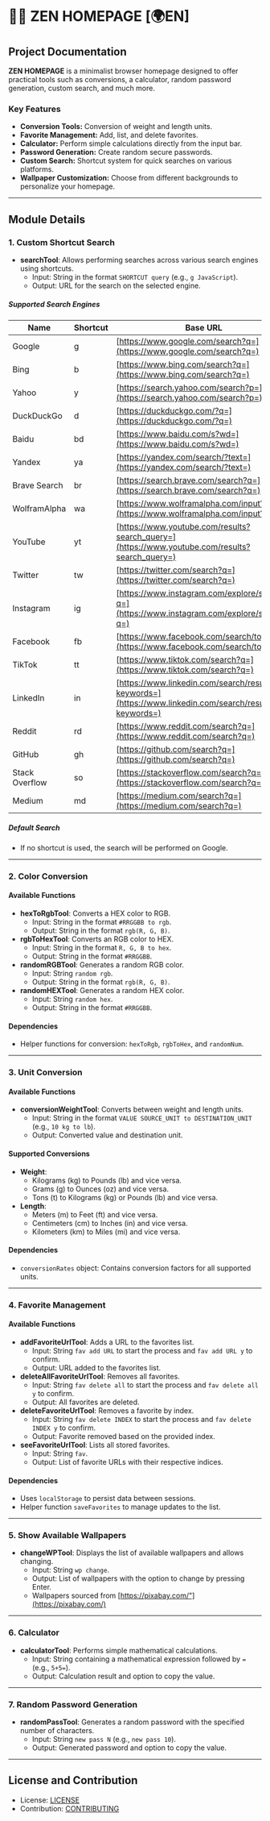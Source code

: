 # 🧑‍💻 ZEN HOMEPAGE [🌍EN]

## Project Documentation

**ZEN HOMEPAGE** is a minimalist browser homepage designed to offer practical tools such as conversions, a calculator, random password generation, custom search, and much more.

### Key Features

- **Conversion Tools:** Conversion of weight and length units.
- **Favorite Management:** Add, list, and delete favorites.
- **Calculator:** Perform simple calculations directly from the input bar.
- **Password Generation:** Create random secure passwords.
- **Custom Search:** Shortcut system for quick searches on various platforms.
- **Wallpaper Customization:** Choose from different backgrounds to personalize your homepage.

---

## Module Details

### 1. Custom Shortcut Search

- **searchTool**: Allows performing searches across various search engines using shortcuts.
  - Input: String in the format `SHORTCUT query` (e.g., `g JavaScript`).
  - Output: URL for the search on the selected engine.

##### Supported Search Engines

| Name           | Shortcut | Base URL                                                                                                         |
| -------------- | -------- | ---------------------------------------------------------------------------------------------------------------- |
| Google         | g        | [https://www.google.com/search?q=](https://www.google.com/search?q=)                                             |
| Bing           | b        | [https://www.bing.com/search?q=](https://www.bing.com/search?q=)                                                 |
| Yahoo          | y        | [https://search.yahoo.com/search?p=](https://search.yahoo.com/search?p=)                                         |
| DuckDuckGo     | d        | [https://duckduckgo.com/?q=](https://duckduckgo.com/?q=)                                                         |
| Baidu          | bd       | [https://www.baidu.com/s?wd=](https://www.baidu.com/s?wd=)                                                       |
| Yandex         | ya       | [https://yandex.com/search/?text=](https://yandex.com/search/?text=)                                             |
| Brave Search   | br       | [https://search.brave.com/search?q=](https://search.brave.com/search?q=)                                         |
| WolframAlpha   | wa       | [https://www.wolframalpha.com/input?i=](https://www.wolframalpha.com/input?i=)                                   |
| YouTube        | yt       | [https://www.youtube.com/results?search_query=](https://www.youtube.com/results?search_query=)                   |
| Twitter        | tw       | [https://twitter.com/search?q=](https://twitter.com/search?q=)                                                   |
| Instagram      | ig       | [https://www.instagram.com/explore/search?q=](https://www.instagram.com/explore/search?q=)                       |
| Facebook       | fb       | [https://www.facebook.com/search/top?q=](https://www.facebook.com/search/top?q=)                                 |
| TikTok         | tt       | [https://www.tiktok.com/search?q=](https://www.tiktok.com/search?q=)                                             |
| LinkedIn       | in       | [https://www.linkedin.com/search/results/all/?keywords=](https://www.linkedin.com/search/results/all/?keywords=) |
| Reddit         | rd       | [https://www.reddit.com/search?q=](https://www.reddit.com/search?q=)                                             |
| GitHub         | gh       | [https://github.com/search?q=](https://github.com/search?q=)                                                     |
| Stack Overflow | so       | [https://stackoverflow.com/search?q=](https://stackoverflow.com/search?q=)                                       |
| Medium         | md       | [https://medium.com/search?q=](https://medium.com/search?q=)                                                     |

##### Default Search

- If no shortcut is used, the search will be performed on Google.

---

### 2. Color Conversion

#### Available Functions

- **hexToRgbTool**: Converts a HEX color to RGB.
  - Input: String in the format `#RRGGBB to rgb`.
  - Output: String in the format `rgb(R, G, B)`.
- **rgbToHexTool**: Converts an RGB color to HEX.
  - Input: String in the format `R, G, B to hex`.
  - Output: String in the format `#RRGGBB`.
- **randomRGBTool**: Generates a random RGB color.
  - Input: String `random rgb`.
  - Output: String in the format `rgb(R, G, B)`.
- **randomHEXTool**: Generates a random HEX color.
  - Input: String `random hex`.
  - Output: String in the format `#RRGGBB`.

#### Dependencies

- Helper functions for conversion: `hexToRgb`, `rgbToHex`, and `randomNum`.

---

### 3. Unit Conversion

#### Available Functions

- **conversionWeightTool**: Converts between weight and length units.
  - Input: String in the format `VALUE SOURCE_UNIT to DESTINATION_UNIT` (e.g., `10 kg to lb`).
  - Output: Converted value and destination unit.

#### Supported Conversions

- **Weight**:
  - Kilograms (kg) to Pounds (lb) and vice versa.
  - Grams (g) to Ounces (oz) and vice versa.
  - Tons (t) to Kilograms (kg) or Pounds (lb) and vice versa.
- **Length**:
  - Meters (m) to Feet (ft) and vice versa.
  - Centimeters (cm) to Inches (in) and vice versa.
  - Kilometers (km) to Miles (mi) and vice versa.

#### Dependencies

- `conversionRates` object: Contains conversion factors for all supported units.

---

### 4. Favorite Management

#### Available Functions

- **addFavoriteUrlTool**: Adds a URL to the favorites list.
  - Input: String `fav add URL` to start the process and `fav add URL y` to confirm.
  - Output: URL added to the favorites list.
- **deleteAllFavoriteUrlTool**: Removes all favorites.
  - Input: String `fav delete all` to start the process and `fav delete all y` to confirm.
  - Output: All favorites are deleted.
- **deleteFavoriteUrlTool**: Removes a favorite by index.
  - Input: String `fav delete INDEX` to start the process and `fav delete INDEX y` to confirm.
  - Output: Favorite removed based on the provided index.
- **seeFavoriteUrlTool**: Lists all stored favorites.
  - Input: String `fav`.
  - Output: List of favorite URLs with their respective indices.

#### Dependencies

- Uses `localStorage` to persist data between sessions.
- Helper function `saveFavorites` to manage updates to the list.

---

### 5. Show Available Wallpapers

- **changeWPTool**: Displays the list of available wallpapers and allows changing.
  - Input: String `wp change`.
  - Output: List of wallpapers with the option to change by pressing Enter.
  - Wallpapers sourced from [https://pixabay.com/"](https://pixabay.com/)

---

### 6. Calculator

- **calculatorTool**: Performs simple mathematical calculations.
  - Input: String containing a mathematical expression followed by `=` (e.g., `5+5=`).
  - Output: Calculation result and option to copy the value.

---

### 7. Random Password Generation

- **randomPassTool**: Generates a random password with the specified number of characters.
  - Input: String `new pass N` (e.g., `new pass 10`).
  - Output: Generated password and option to copy the value.

---

## License and Contribution

- License: [LICENSE](./LICENSE)
- Contribution: [CONTRIBUTING](./CONTRIBUTING.md)
